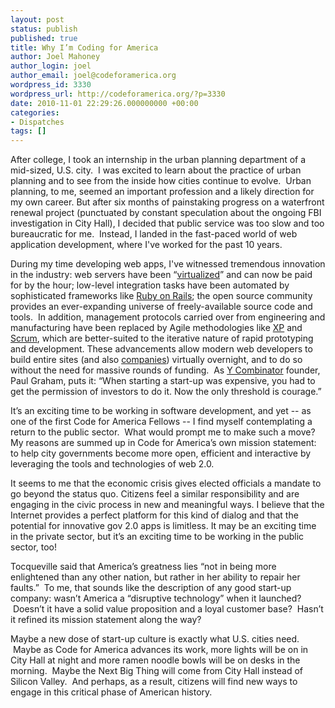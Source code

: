 ```yaml
---
layout: post
status: publish
published: true
title: Why I’m Coding for America
author: Joel Mahoney
author_login: joel
author_email: joel@codeforamerica.org
wordpress_id: 3330
wordpress_url: http://codeforamerica.org/?p=3330
date: 2010-11-01 22:29:26.000000000 +00:00
categories:
- Dispatches
tags: []
---
```

After  college, I took an internship in the urban planning department of a  mid-sized, U.S. city.  I was excited to learn about the practice of  urban planning and to see from the inside how cities continue to  evolve.  Urban planning, to me, seemed an important profession and a likely direction for my own career. But after six months of painstaking  progress on a waterfront renewal project (punctuated by constant  speculation about the ongoing FBI investigation in City Hall), I  decided that public service was too slow and too bureaucratic for me.  Instead, I landed in the fast-paced world of  web application development, where I've worked for the  past 10 years.

During  my time developing web apps, I've witnessed tremendous innovation in  the industry: web servers have been “<a href="http://www.citrix.com/English/ps2/products/feature.asp?contentID=2300351" target="_blank">virtualized</a>” and can now be paid  for by the hour; low-level integration tasks have been automated by sophisticated frameworks like <a href="http://rubyonrails.org/" target="_blank">Ruby on Rails</a>; the open source  community provides an ever-expanding universe of freely-available source code  and tools.  In addition, management protocols carried over from  engineering and manufacturing have been replaced by Agile methodologies like <a href="http://www.extremeprogramming.org/" target="_blank">XP</a> and <a href="http://www.scrumalliance.org/pages/what_is_scrum" target="_blank">Scrum</a>, which are better-suited to the  iterative nature of rapid prototyping and development. These  advancements allow modern web developers to build entire sites (and also <a href="http://sf.theleanstartupmachine.com/" target="_blank">companies</a>) virtually overnight, and to do so without the need for massive rounds of  funding.  As <a href="http://ycombinator.com/" target="_blank">Y Combinator</a> founder, Paul Graham, puts it: “When starting  a start-up was expensive, you had to get the permission of investors to  do it. Now the only threshold is courage.”

It’s  an exciting time to be working in software development, and yet -- as  one of the first Code for America Fellows -- I find myself contemplating  a return to the public sector.  What would prompt me to make such a  move? My reasons are summed up in Code for America’s own mission  statement: to help city governments become more open, efficient  and interactive by leveraging the tools and technologies of web 2.0.

It  seems to me that the economic crisis gives elected officials a mandate  to go beyond the status quo. Citizens feel a similar responsibility and  are engaging in the civic process in new and meaningful ways. I believe  that the Internet provides a perfect platform for this kind of dialog  and that the potential for innovative gov 2.0 apps is limitless. It may be an exciting time in the private sector, but it’s an  exciting time to be working in the public sector, too!

Tocqueville  said that America’s greatness lies “not in being more enlightened than  any other nation, but rather in her ability to repair her faults.”  To  me, that sounds like the description of any good start-up company:  wasn’t America a “disruptive technology” when it launched?  Doesn’t it  have a solid value proposition and a loyal customer base?  Hasn’t it  refined its mission statement along the way?

Maybe  a new dose of start-up culture is exactly what U.S. cities need.  Maybe as Code for America advances its work, more lights will be on in City Hall at night and  more ramen noodle bowls will be on desks in the morning.  Maybe the Next Big Thing will come from City Hall instead of Silicon Valley.  And  perhaps, as a result, citizens will find new ways to engage in this  critical phase of American history.
